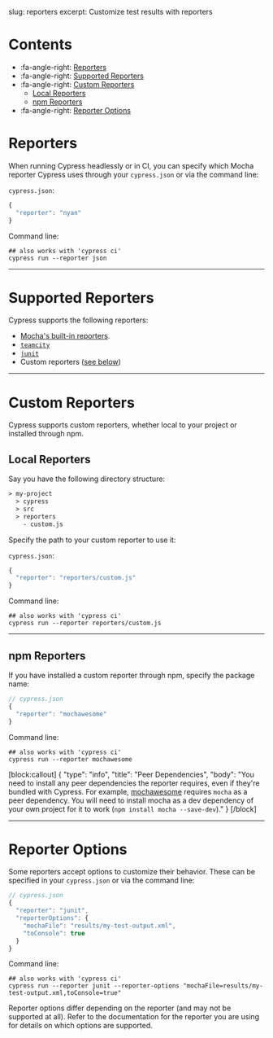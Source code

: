 slug: reporters
excerpt: Customize test results with reporters

# Contents

- :fa-angle-right: [Reporters](#section-reporters)
- :fa-angle-right: [Supported Reporters](#section-supported-reporters)
- :fa-angle-right: [Custom Reporters](#section-custom-reporters)
  - [Local Reporters](#section-local-reporters)
  - [npm Reporters](#section-npm-reporters)
- :fa-angle-right: [Reporter Options](#section-reporter-options)

# Reporters

When running Cypress headlessly or in CI, you can specify which Mocha reporter Cypress uses through your `cypress.json` or via the command line:

`cypress.json`:

```javascript
{
  "reporter": "nyan"
}
```

Command line:

```shell
## also works with 'cypress ci'
cypress run --reporter json
```

***

# Supported Reporters

Cypress supports the following reporters:

* [Mocha's built-in reporters](https://mochajs.org/#reporters).
* [`teamcity`](https://github.com/cypress-io/mocha-teamcity-reporter)
* [`junit`](https://github.com/michaelleeallen/mocha-junit-reporter)
* Custom reporters ([see below](#section-custom-reporters))

***

# Custom Reporters

Cypress supports custom reporters, whether local to your project or installed through npm.

## Local Reporters

Say you have the following directory structure:

```txt
> my-project
  > cypress
  > src
  > reporters
    - custom.js
```

Specify the path to your custom reporter to use it:

`cypress.json`:

```javascript
{
  "reporter": "reporters/custom.js"
}
```

Command line:

```shell
## also works with 'cypress ci'
cypress run --reporter reporters/custom.js
```

***

## npm Reporters

If you have installed a custom reporter through npm, specify the package name:

```javascript
// cypress.json
{
  "reporter": "mochawesome"
}
```

Command line:

```shell
## also works with 'cypress ci'
cypress run --reporter mochawesome
```

[block:callout]
{
  "type": "info",
  "title": "Peer Dependencies",
  "body": "You need to install any peer dependencies the reporter requires, even if they're bundled with Cypress. For example, [mochawesome](https://github.com/adamgruber/mochawesome) requires `mocha` as a peer dependency. You will need to install mocha as a dev dependency of your own project for it to work (`npm install mocha --save-dev`)."
}
[/block]

***

# Reporter Options

Some reporters accept options to customize their behavior. These can be specified in your `cypress.json` or via the command line:


```javascript
// cypress.json
{
  "reporter": "junit",
  "reporterOptions": {
    "mochaFile": "results/my-test-output.xml",
    "toConsole": true
  }
}
```

Command line:

```shell
## also works with 'cypress ci'
cypress run --reporter junit --reporter-options "mochaFile=results/my-test-output.xml,toConsole=true"
```

Reporter options differ depending on the reporter (and may not be supported at all). Refer to the documentation for the reporter you are using for details on which options are supported.
